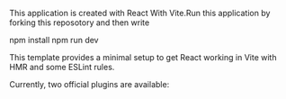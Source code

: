 This application is created with React With Vite.Run this application by forking this reposotory and then write 

npm install 
npm run dev

This template provides a minimal setup to get React working in Vite with HMR and some ESLint rules.

Currently, two official plugins are available:

